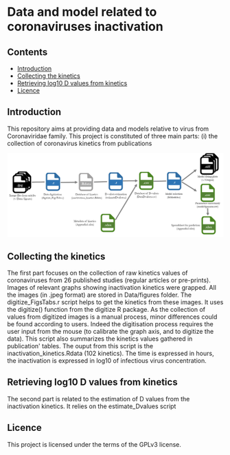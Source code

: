 Data and model related to coronaviruses inactivation 
========
## Contents
  * [Introduction](#introduction)
  * [Collecting the kinetics](#collecting)
  * [Retrieving log10 D values from kinetics](#retrieve)
  * [Licence](#licence)
  
## Introduction

This repository aims at providing data and models relative to virus from Coronaviridae family. 
This project is constituted of three main parts: (i) the collection of coronavirus kinetics from publications

![](/workflow2.tif?raw=true "Data and modelling workflow")

## Collecting the kinetics

The first part focuses on the collection of raw kinetics values of coronaviruses from 26 published studies (regular articles or pre-prints). Images of relevant graphs showing inactivation kinetics were grapped. All the images (in .jpeg format) are stored in Data/figures folder.
The digitize_FigsTabs.r script helps to get the kinetics from these images. It uses the digitize() function from the digitize R package. As the collection of values from digitized images is a manual process, minor differences could be found according to users. Indeed the digitisation process requires the user input from the mouse (to calibrate the graph axis, and to digitize the data).
This script also summarizes the kinetics values gathered in publication' tables. The ouput from this script is the inactivation_kinetics.Rdata (102 kinetics). The time is expressed in hours, the inactivation is expressed in log10 of infectious virus concentration.
  

## Retrieving log10 D values from kinetics

The second part is related to the estimation of D values from the inactivation kinetics. It relies on the estimate_Dvalues script

## Licence
This project is licensed under the terms of the GPLv3 license.